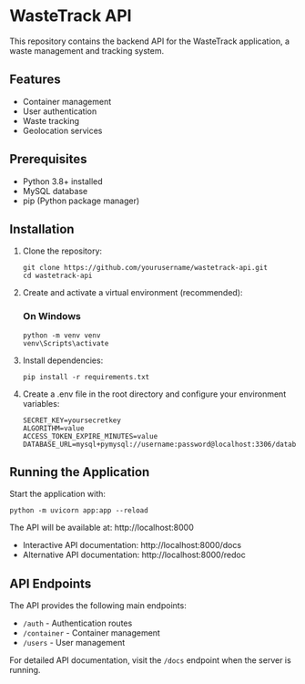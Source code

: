 # WasteTrack API
This repository contains the backend API for the WasteTrack application, a waste management and tracking system.

## Features
- Container management
- User authentication
- Waste tracking
- Geolocation services

## Prerequisites
- Python 3.8+ installed
- MySQL database
- pip (Python package manager)

## Installation
1. Clone the repository:

    ``` git
    git clone https://github.com/yourusername/wastetrack-api.git
    cd wastetrack-api
    ```

2. Create and activate a virtual environment (recommended):
    ### On Windows
    ``` git
    python -m venv venv
    venv\Scripts\activate
    ```

3. Install dependencies:

    ``` git
    pip install -r requirements.txt
    ```

4. Create a .env file in the root directory and configure your environment variables:

    ``` 
    SECRET_KEY=yoursecretkey
    ALGORITHM=value
    ACCESS_TOKEN_EXPIRE_MINUTES=value
    DATABASE_URL=mysql+pymysql://username:password@localhost:3306/database_name
    ```

## Running the Application

Start the application with:

``` git
python -m uvicorn app:app --reload
```

The API will be available at: http://localhost:8000

- Interactive API documentation: http://localhost:8000/docs
- Alternative API documentation: http://localhost:8000/redoc

## API Endpoints
The API provides the following main endpoints:

- `/auth` - Authentication routes
- `/container` - Container management
- `/users` - User management

For detailed API documentation, visit the `/docs` endpoint when the server is running.